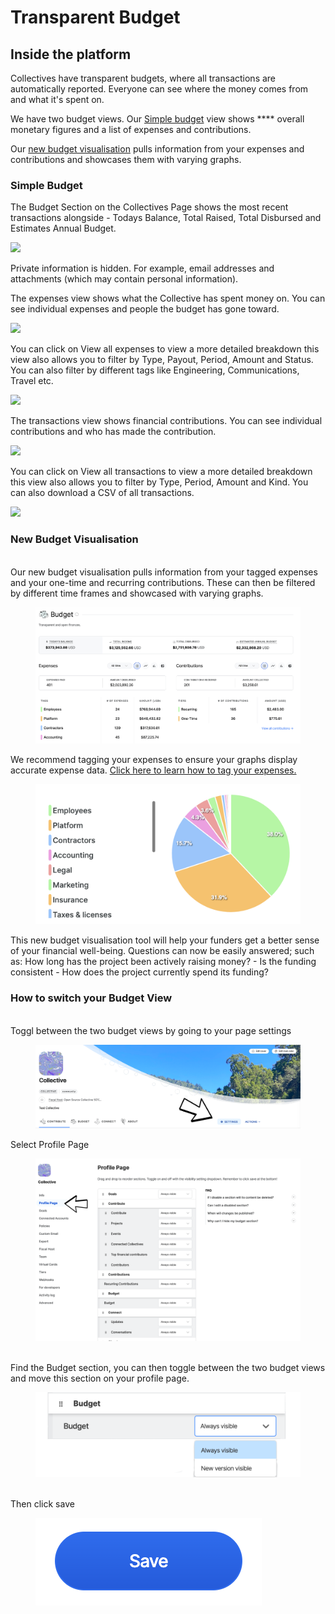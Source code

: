# Transparent Budget

## Inside the platform

Collectives have transparent budgets, where all transactions are automatically reported. Everyone can see where the money comes from and what it's spent on.&#x20;

We have two budget views. Our [Simple budget](budget.md#simple-budget) view shows **** overall monetary figures and a list of expenses and contributions.&#x20;

Our [new budget visualisation](budget.md#undefined) pulls information from your expenses and contributions and showcases them with varying graphs.&#x20;

### Simple Budget&#x20;

The Budget Section on the Collectives Page shows the most recent transactions alongside - Todays Balance, Total Raised, Total Disbursed and Estimates Annual Budget.

![](../.gitbook/assets/collectives\_transparentbudgets\_budget\_2021-07-6.png)

Private information is hidden. For example, email addresses and attachments (which may contain personal information).

The expenses view shows what the Collective has spent money on. You can see individual expenses and people the budget has gone toward.&#x20;

![](../.gitbook/assets/collectives\_transparentbudget\_expenses\_2021-07-6.png)

You can click on View all expenses to view a more detailed breakdown this view also allows you to filter by Type, Payout, Period, Amount and Status. You can also filter by different tags like Engineering, Communications, Travel etc.

![](../.gitbook/assets/collectives\_transparentbudget\_allexpenses\_2021-07-6.png)

The transactions view shows financial contributions. You can see individual contributions and who has made the contribution.

![](../.gitbook/assets/collectives\_transparentbudget\_transactions\_2021-07-6.png)

You can click on View all transactions to view a more detailed breakdown this view also allows you to filter by Type, Period, Amount and Kind. You can also download a CSV of all transactions.&#x20;

![](../.gitbook/assets/collectives\_transparentbudget\_alltransactions\_2021-07-6.png)

### New Budget Visualisation&#x20;

\
Our new budget visualisation pulls information from your tagged expenses and your one-time and recurring contributions. These can then be filtered by different time frames and showcased with varying graphs.&#x20;

<figure><img src="../.gitbook/assets/Screen Shot 2022-09-17 at 9.43.22 AM.png" alt=""><figcaption></figcaption></figure>

We recommend tagging your expenses to ensure your graphs display accurate expense data.  [Click here to learn how to tag your expenses. ](https://docs.opencollective.com/help/collectives/expenses#expense-tags)

<figure><img src="../.gitbook/assets/Screen Shot 2022-09-17 at 9.47.13 AM.png" alt=""><figcaption></figcaption></figure>

This new budget visualisation tool will help your funders get a better sense of your financial well-being. Questions can now be easily answered; such as: How long has the project been actively raising money? - Is the funding consistent - How does the project currently spend its funding?



### How to switch your Budget View

\
Toggl between the two budget views by going to your page settings&#x20;

<figure><img src="../.gitbook/assets/collectives_transparentbudget_settings_2022_09_22.png" alt=""><figcaption></figcaption></figure>

Select Profile Page&#x20;

<figure><img src="../.gitbook/assets/collectives_transparentbudget_profilepage_2022_09_22.png" alt=""><figcaption></figcaption></figure>

\
Find the Budget section, you can then toggle between the two budget views and move this section on your profile page.&#x20;

<figure><img src="../.gitbook/assets/collectives_transparentbudget_toggl_2022_09_22.png" alt=""><figcaption></figcaption></figure>

\
Then click save

<figure><img src="../.gitbook/assets/collectives_transparentbudget_save_2022_09_22.png" alt=""><figcaption></figcaption></figure>
